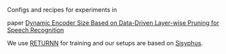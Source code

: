 Configs and recipes for experiments in 

paper [Dynamic Encoder Size Based on Data-Driven Layer-wise Pruning for Speech Recognition]()

We use [RETURNN](https://github.com/rwth-i6/returnn) for training and our setups are based on [Sisyphus](https://github.com/rwth-i6/sisyphus).